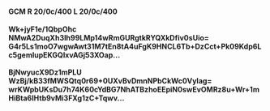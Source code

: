 #### GCM R 20/0c/400 L 20/0c/400
**Wk+jyF1e/1QbpOhc**<br/>**NMwA2DuqXh3Ih99LMp14wRmGURgtkRYQXkDfiv0sUio=**<br/>**G4r5Ls1moO7wgwAwt31M7tEn8tA4uFgK9HNCL6Tb+DzCct+Pk09Kdp6Lc5gemlupEKGQIxvAGj53XOap...**<br/><br/>
**BjNwyucX9Dz1mPLU**<br/>**WzBj/kB33fMWSQtq0r69+0UXvBvDmnNPbCkWc0Vylag=**<br/>**wrKWpbUKsDu7h74K60cYdBG7NhATBzhoEEpiN0swEvOMRz8u+Wr+1mHiBta6IHtb9vMi3FXg1zC+Tqwv...**